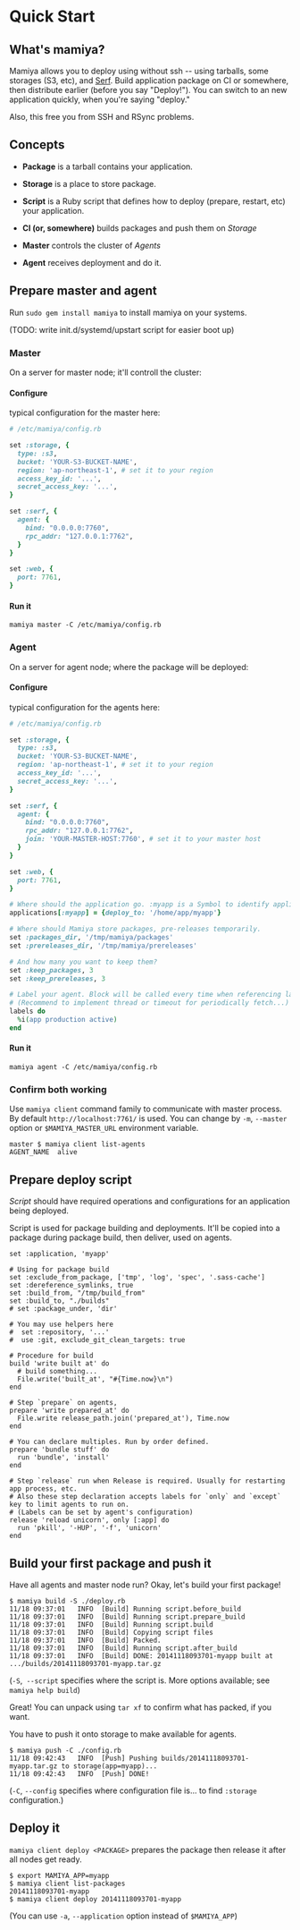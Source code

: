 # Quick Start

## What's mamiya?

Mamiya allows you to deploy using without ssh -- using tarballs, some storages (S3, etc), and [Serf](http://www.serfdom.io/).
Build application package on CI or somewhere, then distribute earlier (before you say "Deploy!"). You can switch to an new application quickly, when you're saying "deploy."

Also, this free you from SSH and RSync problems.

## Concepts

- __Package__ is a tarball contains your application.
- __Storage__ is a place to store package.
- __Script__ is a Ruby script that defines how to deploy (prepare, restart, etc) your application.

- __CI (or, somewhere)__ builds packages and push them on _Storage_
- __Master__ controls the cluster of _Agents_
- __Agent__ receives deployment and do it.

## Prepare master and agent

Run `sudo gem install mamiya` to install mamiya on your systems.

(TODO: write init.d/systemd/upstart script for easier boot up)

### Master

On a server for master node; it'll controll the cluster:

#### Configure

typical configuration for the master here:

``` ruby
# /etc/mamiya/config.rb

set :storage, {
  type: :s3,
  bucket: 'YOUR-S3-BUCKET-NAME',
  region: 'ap-northeast-1', # set it to your region
  access_key_id: '...',
  secret_access_key: '...',
}

set :serf, {
  agent: {
    bind: "0.0.0.0:7760",
    rpc_addr: "127.0.0.1:7762",
  }
}

set :web, {
  port: 7761,
}
```

#### Run it

```
mamiya master -C /etc/mamiya/config.rb
```

### Agent

On a server for agent node; where the package will be deployed:

#### Configure

typical configuration for the agents here:

``` ruby
# /etc/mamiya/config.rb

set :storage, {
  type: :s3,
  bucket: 'YOUR-S3-BUCKET-NAME',
  region: 'ap-northeast-1', # set it to your region
  access_key_id: '...',
  secret_access_key: '...',
}

set :serf, {
  agent: {
    bind: "0.0.0.0:7760",
    rpc_addr: "127.0.0.1:7762",
    join: 'YOUR-MASTER-HOST:7760', # set it to your master host
  }
}

set :web, {
  port: 7761,
}

# Where should the application go. :myapp is a Symbol to identify application.
applications[:myapp] = {deploy_to: '/home/app/myapp'}

# Where should Mamiya store packages, pre-releases temporarily.
set :packages_dir, '/tmp/mamiya/packages'
set :prereleases_dir, '/tmp/mamiya/prereleases'

# And how many you want to keep them?
set :keep_packages, 3
set :keep_prereleases, 3

# Label your agent. Block will be called every time when referencing labels.
# (Recommend to implement thread or timeout for periodically fetch...)
labels do
  %i(app production active)
end
```

#### Run it

```
mamiya agent -C /etc/mamiya/config.rb
```

### Confirm both working

Use `mamiya client` command family to communicate with master process. By default `http://localhost:7761/` is used. You can change by `-m`, `--master` option or `$MAMIYA_MASTER_URL` environment variable.

```
master $ mamiya client list-agents
AGENT_NAME	alive
```

## Prepare deploy script

_Script_ should have required operations and configurations for an application being deployed.

Script is used for package building and deployments. It'll be copied into a package during package build, then deliver, used on agents.

```
set :application, 'myapp'

# Using for package build
set :exclude_from_package, ['tmp', 'log', 'spec', '.sass-cache']
set :dereference_symlinks, true
set :build_from, "/tmp/build_from"
set :build_to, "./builds"
# set :package_under, 'dir'

# You may use helpers here
#  set :repository, '...'
#  use :git, exclude_git_clean_targets: true

# Procedure for build
build 'write built at' do
  # build something...
  File.write('built_at', "#{Time.now}\n")
end

# Step `prepare` on agents,
prepare 'write prepared_at' do
  File.write release_path.join('prepared_at'), Time.now
end

# You can declare multiples. Run by order defined.
prepare 'bundle stuff' do
  run 'bundle', 'install'
end

# Step `release` run when Release is required. Usually for restarting app process, etc.
# Also these step declaration accepts labels for `only` and `except` key to limit agents to run on.
# (Labels can be set by agent's configuration)
release 'reload unicorn', only [:app] do
  run 'pkill', '-HUP', '-f', 'unicorn'
end
```

## Build your first package and push it

Have all agents and master node run? Okay, let's build your first package!

```
$ mamiya build -S ./deploy.rb
11/18 09:37:01   INFO  [Build] Running script.before_build
11/18 09:37:01   INFO  [Build] Running script.prepare_build
11/18 09:37:01   INFO  [Build] Running script.build
11/18 09:37:01   INFO  [Build] Copying script files
11/18 09:37:01   INFO  [Build] Packed.
11/18 09:37:01   INFO  [Build] Running script.after_build
11/18 09:37:01   INFO  [Build] DONE: 20141118093701-myapp built at .../builds/20141118093701-myapp.tar.gz
```

(`-S`,` --script` specifies where the script is. More options available; see `mamiya help build`)

Great! You can unpack using `tar xf` to confirm what has packed, if you want.

You have to push it onto storage to make available for agents.

```
$ mamiya push -C ./config.rb
11/18 09:42:43   INFO  [Push] Pushing builds/20141118093701-myapp.tar.gz to storage(app=myapp)...
11/18 09:42:43   INFO  [Push] DONE!
```

(`-C`, `--config` specifies where configuration file is... to find `:storage` configuration.)

## Deploy it

`mamiya client deploy <PACKAGE>` prepares the package then release it after all nodes get ready.

```
$ export MAMIYA_APP=myapp
$ mamiya client list-packages
20141118093701-myapp
$ mamiya client deploy 20141118093701-myapp
```

(You can use `-a`, `--application` option instead of `$MAMIYA_APP`)

